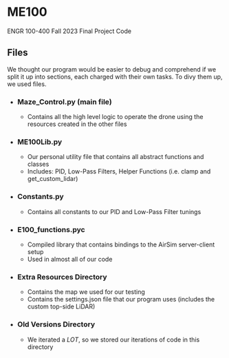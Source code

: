 # ME100
ENGR 100-400 Fall 2023 Final Project Code 


## Files
We thought our program would be easier to debug and comprehend if we split it up into sections, each charged with their own tasks. To divy them up, we used files.
- ### Maze_Control.py (main file)
  - Contains all the high level logic to operate the drone using the resources created in the other files
- ### ME100Lib.py
  - Our personal utility file that contains all abstract functions and classes
  - Includes: PID, Low-Pass Filters, Helper Functions (i.e. clamp and get_custom_lidar)
- ### Constants.py
  - Contains all constants to our PID and Low-Pass Filter tunings
- ### E100_functions.pyc
  - Compiled library that contains bindings to the AirSim server-client setup
  - Used in almost all of our code
- ### Extra Resources Directory
  - Contains the map we used for our testing
  - Contains the settings.json file that our program uses (includes the custom top-side LiDAR)
- ### Old Versions Directory
  - We iterated a *LOT*, so we stored our iterations of code in this directory
